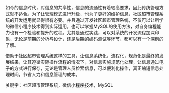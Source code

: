 如今的信息时代，对信息的共享性，信息的流通性有着较高要求，因此传统管理方式就不适合。为了让管理模式进行升级，也为了更好的维护信息，社区超市管理系统的开发运用就显得很有必要。并且通过开发社区超市管理系统，不仅可以让所学的微信小程序技术得到实际运用，也可以掌握MySQL的使用方法，对自身编程能力也有一个检验和提升的过程。尤其是通过实践，可以对系统的开发流程加深印象，无论是前期的分析与设计，还是后期的编码测试等环节，都可以有一个深刻的了解。

借助于社区超市管理系统这样的工具，让信息系统化，流程化，规范化是最终的发展结果，让其遵循实际操作流程的情况下，对信息实施规范化处理，让信息通过电子的方式进行保存，无论是管理人员检索信息，可以便利化操作，真正缩短信息处理时间，节省人力和信息管理的成本。

关键字：社区超市管理系统，微信小程序技术，MySQL

